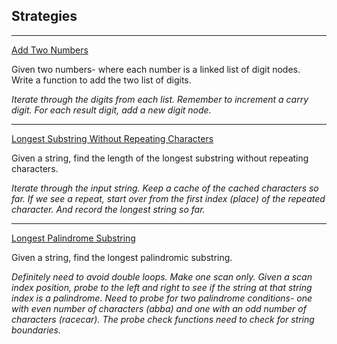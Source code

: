 ## Strategies

---

[Add Two Numbers](https://leetcode.com/problems/add-two-numbers/)

Given two numbers- where each number is a linked list of digit nodes.  
Write a function to add the two list of digits.

*Iterate through the digits from each list.  Remember to increment 
a carry digit.  For each result digit, add a new digit node.*

---

[Longest Substring Without Repeating Characters](https://leetcode.com/problems/longest-substring-without-repeating-characters/)

Given a string, find the length of the longest substring without repeating
characters.

*Iterate through the input string.  Keep a cache of the cached characters so far. 
If we see a repeat, start over from the first index (place) of the repeated character.
And record the longest string so far.*

---

[Longest Palindrome Substring](https://leetcode.com/problems/longest-palindromic-substring/)

Given a string, find the longest palindromic substring.

*Definitely need to avoid double loops.  Make one scan only.  Given a scan index
position, probe to the left and right to see if the string at that string index
is a palindrome.  Need to probe for two palindrome conditions- one with even number of
characters (abba) and one with an odd number of characters (racecar).  The probe 
check functions need to check for string boundaries.*

